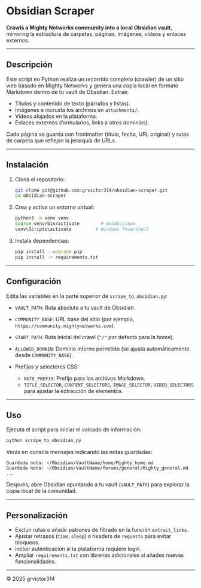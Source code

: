 # Obsidian Scraper

**Crawls a Mighty Networks community into a local Obsidian vault**, mirroring la estructura de carpetas, páginas, imágenes, vídeos y enlaces externos.

---

## Descripción

Este script en Python realiza un recorrido completo (crawler) de un sitio web basado en Mighty Networks y genera una copia local en formato Markdown dentro de tu vault de Obsidian. Extrae:

* Títulos y contenido de texto (párrafos y listas).
* Imágenes e incrusta los archivos en `attachments/`.
* Vídeos alojados en la plataforma.
* Enlaces externos (formularios, links a otros dominios).

Cada página se guarda con frontmatter (título, fecha, URL original) y rutas de carpeta que reflejan la jerarquía de URLs.

---

## Instalación

1. Clona el repositorio:

   ```bash
   git clone git@github.com:grvictor314/obsidian-scraper.git
   cd obsidian-scraper
   ```
2. Crea y activa un entorno virtual:

   ```bash
   python3 -m venv venv
   source venv/bin/activate        # macOS/Linux
   venv\Scripts\activate         # Windows PowerShell
   ```
3. Instala dependencias:

   ```bash
   pip install --upgrade pip
   pip install -r requirements.txt
   ```

---

## Configuración

Edita las variables en la parte superior de `scrape_to_obsidian.py`:

* `VAULT_PATH`: Ruta absoluta a tu vault de Obsidian.
* `COMMUNITY_BASE`: URL base del sitio (por ejemplo, `https://community.mightynetworks.com`).
* `START_PATH`: Ruta inicial del crawl (`"/"` por defecto para la home).
* `ALLOWED_DOMAIN`: Dominio interno permitido (se ajusta automáticamente desde `COMMUNITY_BASE`).
* Prefijos y selectores CSS:

  * `NOTE_PREFIX`: Prefijo para los archivos Markdown.
  * `TITLE_SELECTOR`, `CONTENT_SELECTORS`, `IMAGE_SELECTOR`, `VIDEO_SELECTORS` para ajustar la extracción de elementos.

---

## Uso

Ejecuta el script para iniciar el volcado de información:

```bash
python scrape_to_obsidian.py
```

Verás en consola mensajes indicando las notas guardadas:

```
Guardada nota: ~/Obsidian/VaultName/home/Mighty_home.md
Guardada nota: ~/Obsidian/VaultName/forums/general/Mighty_general.md
...
```

Después, abre Obsidian apuntando a tu vault (`VAULT_PATH`) para explorar la copia local de la comunidad.

---

## Personalización

* Excluir rutas o añadir patrones de filtrado en la función `extract_links`.
* Ajustar retrasos (`time.sleep`) o headers de `requests` para evitar bloqueos.
* Incluir autenticación si la plataforma requiere login.
* Ampliar `requirements.txt` con librerías adicionales si añades nuevas funcionalidades.

---

© 2025 grvictor314
